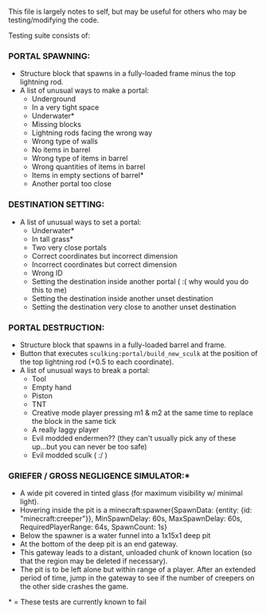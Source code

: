 This file is largely notes to self, but may be useful for others who may be testing/modifying the code.

Testing suite consists of:

### PORTAL SPAWNING:

- Structure block that spawns in a fully-loaded frame minus the top lightning rod.
- A list of unusual ways to make a portal:
  - Underground
  - In a very tight space
  - Underwater\*
  - Missing blocks
  - Lightning rods facing the wrong way
  - Wrong type of walls
  - No items in barrel
  - Wrong type of items in barrel
  - Wrong quantities of items in barrel
  - Items in empty sections of barrel\*
  - Another portal too close
      
### DESTINATION SETTING:

- A list of unusual ways to set a portal:
  - Underwater\*
  - In tall grass\*
  - Two very close portals
  - Correct coordinates but incorrect dimension
  - Incorrect coordinates but correct dimension
  - Wrong ID
  - Setting the destination inside another portal ( :( why would you do this to me)
  - Setting the destination inside another unset destination
  - Setting the destination very close to another unset destination

### PORTAL DESTRUCTION:

- Structure block that spawns in a fully-loaded barrel and frame.
- Button that executes `sculking:portal/build_new_sculk` at the position of the top lightning rod (+0.5 to each coordinate).
- A list of unusual ways to break a portal:
  - Tool
  - Empty hand
  - Piston
  - TNT
  - Creative mode player pressing m1 & m2 at the same time to replace the block in the same tick
  - A really laggy player
  - Evil modded endermen?? (they can't usually pick any of these up...but you can never be too safe)
  - Evil modded sculk ( :/ )
      
### GRIEFER / GROSS NEGLIGENCE SIMULATOR:*
  - A wide pit covered in tinted glass (for maximum visibility w/ minimal light).
  - Hovering inside the pit is a minecraft:spawner{SpawnData: {entity: {id: "minecraft:creeper"}}, MinSpawnDelay: 60s, MaxSpawnDelay: 60s, RequiredPlayerRange: 64s, SpawnCount: 1s}
  - Below the spawner is a water funnel into a 1x15x1 deep pit
  - At the bottom of the deep pit is an end gateway.
  - This gateway leads to a distant, unloaded chunk of known location (so that the region may be deleted if necessary).
  - The pit is to be left alone but within range of a player. After an extended period of time, jump in the gateway to see if the number of creepers on the other side crashes the game.
    
\* = These tests are currently known to fail
